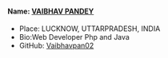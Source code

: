 #### Name: [VAIBHAV PANDEY](https://github.com/Vaibhavpan02)
- Place: LUCKNOW, UTTARPRADESH, INDIA
- Bio:Web Developer Php and Java
- GitHub: [Vaibhavpan02](https://github.com/Vaibhavpan02)
